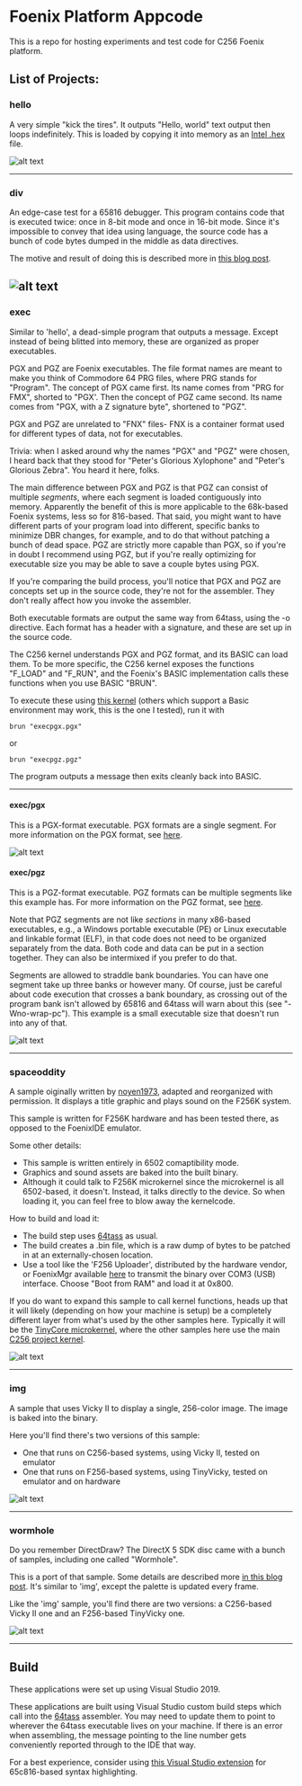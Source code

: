 # Foenix Platform Appcode
This is a repo for hosting experiments and test code for C256 Foenix platform.

## List of Projects:

### hello
A very simple "kick the tires". It outputs "Hello, world" text output then loops indefinitely. This is loaded by copying it into memory as an [Intel .hex](https://en.wikipedia.org/wiki/Intel_HEX) file.

![alt text](https://raw.githubusercontent.com/clandrew/fnxapp/main/Images/hello.PNG?raw=true)

-----

### div
An edge-case test for a 65816 debugger. This program contains code that is executed twice: once in 8-bit mode and once in 16-bit mode. Since it's impossible to convey that idea using language, the source code has a bunch of code bytes dumped in the middle as data directives.

The motive and result of doing this is described more in [this blog post](http://cml-a.com/content/2022/12/15/cursed/).

![alt text](https://raw.githubusercontent.com/clandrew/fnxapp/main/Images/div.PNG?raw=true)
-----

### exec
Similar to 'hello', a dead-simple program that outputs a message. Except instead of being blitted into memory, these are organized as proper executables.

PGX and PGZ are Foenix executables. The file format names are meant to make you think of Commodore 64 PRG files, where PRG stands for "Program". The concept of PGX came first. Its name comes from "PRG for FMX", shorted to "PGX'. Then the concept of PGZ came second. Its name comes from "PGX, with a Z signature byte", shortened to "PGZ". 

PGX and PGZ are unrelated to "FNX" files- FNX is a container format used for different types of data, not for executables.

Trivia: when I asked around why the names "PGX" and "PGZ" were chosen, I heard back that they stood for "Peter's Glorious Xylophone" and "Peter's Glorious Zebra". You heard it here, folks.

The main difference between PGX and PGZ is that PGZ can consist of multiple *segments*, where each segment is loaded contiguously into memory. Apparently the benefit of this is more applicable to the 68k-based Foenix systems, less so for 816-based. That said, you might want to have different parts of your program load into different, specific banks to minimize DBR changes, for example, and to do that without patching a bunch of dead space. PGZ are strictly more capable than PGX, so if you're in doubt I recommend using PGZ, but if you're really optimizing for executable size you may be able to save a couple bytes using PGX.

If you're comparing the build process, you'll notice that PGX and PGZ are concepts set up in the source code, they're not for the assembler. They don't really affect how you invoke the assembler. 

Both executable formats are output the same way from 64tass, using the -o directive. Each format has a header with a signature, and these are set up in the source code.

The C256 kernel understands PGX and PGZ format, and its BASIC can load them. To be more specific, the C256 kernel exposes the functions "F_LOAD" and "F_RUN", and the Foenix's BASIC implementation calls these functions when you use BASIC "BRUN".

To execute these using [this kernel](https://github.com/Trinity-11/Kernel_FMX) (others which support a Basic environment may work, this is the one I tested), run it with

```
brun "execpgx.pgx"
```
or

```
brun "execpgz.pgz"
```

The program outputs a message then exits cleanly back into BASIC.

-----


#### exec/pgx

This is a PGX-format executable. PGX formats are a single segment. For more information on the PGX format, see [here](https://wiki.c256foenix.com/index.php?title=Executable_binary_file#PGX).

![alt text](https://raw.githubusercontent.com/clandrew/fnxapp/main/Images/execpgx.PNG?raw=true)

#### exec/pgz

This is a PGZ-format executable. PGZ formats can be multiple segments like this example has. For more information on the PGZ format, see [here](https://wiki.c256foenix.com/index.php?title=Executable_binary_file#PGZ).

Note that PGZ segments are not like *sections* in many x86-based executables, e.g., a Windows portable executable (PE) or Linux executable and linkable format (ELF), in that code does not need to be organized separately from the data. Both code and data can be put in a section together. They can also be intermixed if you prefer to do that. 

Segments are allowed to straddle bank boundaries. You can have one segment take up three banks or however many. Of course, just be careful about code execution that crosses a bank boundary, as crossing out of the program bank isn't allowed by 65816 and 64tass will warn about this (see "-Wno-wrap-pc"). This example is a small executable size that doesn't run into any of that.

![alt text](https://raw.githubusercontent.com/clandrew/fnxapp/main/Images/execpgz.PNG?raw=true)

-----

### spaceoddity
A sample oiginally written by [noyen1973](https://github.com/noyen1973), adapted and reorganized with permission. It displays a title graphic and plays sound on the F256K system.

This sample is written for F256K hardware and has been tested there, as opposed to the FoenixIDE emulator.

Some other details:
* This sample is written entirely in 6502 comaptibility mode.
* Graphics and sound assets are baked into the built binary.
* Although it could talk to F256K microkernel since the microkernel is all 6502-based, it doesn't. Instead, it talks directly to the device. So when loading it, you can feel free to blow away the kernelcode.

How to build and load it:
  * The build step uses [64tass](https://tass64.sourceforge.net) as usual. 
  * The build creates a .bin file, which is a raw dump of bytes to be patched in at an externally-chosen location.
  * Use a tool like the 'F256 Uploader', distributed by the hardware vendor, or FoenixMgr available [here](https://github.com/pweingar/FoenixMgr) to transmit the binary over COM3 (USB) interface. Choose "Boot from RAM" and load it at 0x800.

If you do want to expand this sample to call kernel functions, heads up that it will likely (depending on how your machine is setup) be a completely different layer from what's used by the other samples here. Typically it will be the [TinyCore microkernel](https://github.com/ghackwrench/F256_Jr_Kernel_DOS), where the other samples here use the main [C256 project kernel](https://github.com/Trinity-11/Kernel).

![alt text](https://raw.githubusercontent.com/clandrew/fnxapp/main/Images/spaceoddity.jpg?raw=true)

-----

### img
A sample that uses Vicky II to display a single, 256-color image. The image is baked into the binary. 

Here you'll find there's two versions of this sample: 
* One that runs on C256-based systems, using Vicky II, tested on emulator
* One that runs on F256-based systems, using TinyVicky, tested on emulator and on hardware

![alt text](https://raw.githubusercontent.com/clandrew/fnxapp/main/Images/img.PNG?raw=true)

-----

### wormhole

Do you remember DirectDraw? The DirectX 5 SDK disc came with a bunch of samples, including one called "Wormhole". 

This is a port of that sample. Some details are described more [in this blog post](http://cml-a.com/content/). It's similar to 'img', except the palette is updated every frame.

Like the 'img' sample, you'll find there are two versions: a C256-based Vicky II one and an F256-based TinyVicky one.

![alt text](https://raw.githubusercontent.com/clandrew/fnxapp/main/Images/wormhole.PNG?raw=true)

-----

## Build

These applications were set up using Visual Studio 2019.

These applications are built using Visual Studio custom build steps which call into the [64tass](https://tass64.sourceforge.net) assembler. You may need to update them to point to wherever the 64tass executable lives on your machine. If there is an error when assembling, the message pointing to the line number gets conveniently reported through to the IDE that way.

For a best experience, consider using [this Visual Studio extension](https://github.com/clandrew/vscolorize65c816) for 65c816-based syntax highlighting.
